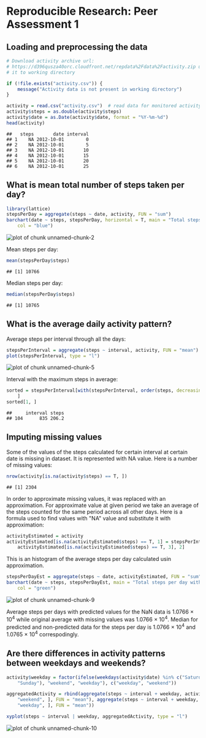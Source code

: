 # Reproducible Research: Peer Assessment 1


## Loading and preprocessing the data


```r
# Download activity archive url:
# https://d396qusza40orc.cloudfront.net/repdata%2Fdata%2Factivity.zip unzip
# it to working directory

if (!file.exists("activity.csv")) {
    message("Activity data is not present in working directory")
}

activity = read.csv("activity.csv")  # read data for monitored activity
activity$steps = as.double(activity$steps)
activity$date = as.Date(activity$date, format = "%Y-%m-%d")
head(activity)
```

```
##   steps       date interval
## 1    NA 2012-10-01        0
## 2    NA 2012-10-01        5
## 3    NA 2012-10-01       10
## 4    NA 2012-10-01       15
## 5    NA 2012-10-01       20
## 6    NA 2012-10-01       25
```


## What is mean total number of steps taken per day?

```r
library(lattice)
stepsPerDay = aggregate(steps ~ date, activity, FUN = "sum")
barchart(date ~ steps, stepsPerDay, horizontal = T, main = "Total steps per day", 
    col = "blue")
```

![plot of chunk unnamed-chunk-2](figure/unnamed-chunk-2.png) 

Mean steps per day:

```r
mean(stepsPerDay$steps)
```

```
## [1] 10766
```

Median steps per day:

```r
median(stepsPerDay$steps)
```

```
## [1] 10765
```


## What is the average daily activity pattern?
Average steps per interval through all the days:

```r
stepsPerInterval = aggregate(steps ~ interval, activity, FUN = "mean")
plot(stepsPerInterval, type = "l")
```

![plot of chunk unnamed-chunk-5](figure/unnamed-chunk-5.png) 

Interval with the maximum steps in average:

```r
sorted = stepsPerInterval[with(stepsPerInterval, order(steps, decreasing = T)), 
    ]
sorted[1, ]
```

```
##     interval steps
## 104      835 206.2
```


## Imputing missing values

Some of the values of the steps calculated for certain interval at certain date is missing in dataset. It is represented with NA value. Here is a number of missing values:

```r
nrow(activity[is.na(activity$steps) == T, ])
```

```
## [1] 2304
```


In order to approximate missing values, it was replaced with an approximation. For approximate value at given period we take an average of the steps counted for the same period across all other days. Here is a formula used to find values with "NA" value and substitute it with approximation:

```r
activityEstimated = activity
activityEstimated[is.na(activityEstimated$steps) == T, 1] = stepsPerInterval[stepsPerInterval$interval %in% 
    activityEstimated[is.na(activityEstimated$steps) == T, 3], 2]
```


This is an histogram of the average steps per day calculated usin approximation.

```r
stepsPerDayEst = aggregate(steps ~ date, activityEstimated, FUN = "sum")
barchart(date ~ steps, stepsPerDayEst, main = "Total steps per day with approximation for the missing values", 
    col = "green")
```

![plot of chunk unnamed-chunk-9](figure/unnamed-chunk-9.png) 


Average steps per days with predicted values for the NaN data is 1.0766 &times; 10<sup>4</sup> while original average with  missing values was 1.0766 &times; 10<sup>4</sup>. Median for predicted and non-predicted data for the steps per day is 1.0766 &times; 10<sup>4</sup> and 1.0765 &times; 10<sup>4</sup> correspodingly.

## Are there differences in activity patterns between weekdays and weekends?


```r
activity$weekday = factor(ifelse(weekdays(activity$date) %in% c("Saturday", 
    "Sunday"), "weekend", "weekday"), c("weekday", "weekend"))

aggregatedActivity = rbind(aggregate(steps ~ interval + weekday, activity[activity$weekday == 
    "weekend", ], FUN = "mean"), aggregate(steps ~ interval + weekday, activity[activity$weekday == 
    "weekday", ], FUN = "mean"))

xyplot(steps ~ interval | weekday, aggregatedActivity, type = "l")
```

![plot of chunk unnamed-chunk-10](figure/unnamed-chunk-10.png) 

